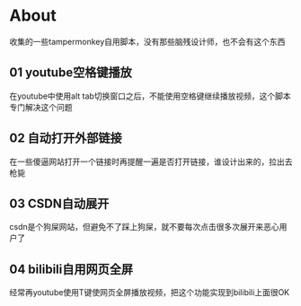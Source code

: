 # About
收集的一些tampermonkey自用脚本，没有那些脑残设计师，也不会有这个东西

## 01 youtube空格键播放
在youtube中使用alt tab切换窗口之后，不能使用空格键继续播放视频，这个脚本专门解决这个问题

## 02 自动打开外部链接
在一些傻逼网站打开一个链接时再提醒一遍是否打开链接，谁设计出来的，拉出去枪毙

## 03 CSDN自动展开
csdn是个狗屎网站，但避免不了踩上狗屎，就不要每次点击很多次展开来恶心用户了

## 04 bilibili自用网页全屏
经常再youtube使用T键使网页全屏播放视频，把这个功能实现到bilibili上面很OK
